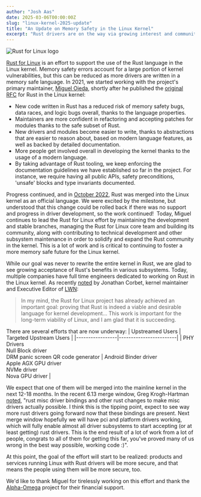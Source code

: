 ```yaml
---
author: "Josh Aas"
date: 2025-03-06T00:00:00Z
slug: "linux-kernel-2025-update"
title: "An Update on Memory Safety in the Linux Kernel"
excerpt: "Rust drivers are on the way via growing interest and community."
---
```


<div class="card border-0 pic-quote-right" style="max-width: 200px">
    <img alt="Rust for Linux logo" class="mx-auto img-fluid" src="/images/blog/Rust-for-Linux.svg" />
</div>

[Rust for Linux](https://rust-for-linux.com/) is an effort to support the use of the Rust language in the Linux kernel. Memory safety errors account for a large portion of kernel vulnerabilities, but this can be reduced as more drivers are written in a memory safe language. In 2021, we started working with the project's primary maintainer, [Miguel Ojeda](https://ojeda.dev/), shortly after he published the [original RFC](https://lore.kernel.org/lkml/20210414184604.23473-1-ojeda@kernel.org/) for Rust in the Linux kernel:

-   New code written in Rust has a reduced risk of memory safety bugs, data races, and logic bugs overall, thanks to the language properties.
-   Maintainers are more confident in refactoring and accepting patches for modules thanks to the safe subset of Rust.
-   New drivers and modules become easier to write, thanks to abstractions that are easier to reason about, based on modern language features, as well as backed by detailed documentation.
-   More people get involved overall in developing the kernel thanks to the usage of a modern language.
-   By taking advantage of Rust tooling, we keep enforcing the documentation guidelines we have established so far in the project. For instance, we require having all public APIs, safety preconditions, 'unsafe' blocks and type invariants documented.

Progress continued, and in [October 2022](https://www.memorysafety.org/blog/rust-in-linux-just-the-beginning/), Rust was merged into the Linux kernel as an official language. We were excited by the milestone, but understood that this change could be rolled back if there was no support and progress in driver development, so the work continued!  Today, Miguel continues to lead the Rust for Linux effort by maintaining the development and stable branches, managing the Rust for Linux core team and building its community, along with contributing to technical development and other subsystem maintenance in order to solidify and expand the Rust community in the kernel. This is a lot of work and is critical to continuing to foster a more memory safe future for the Linux kernel.

While our goal was never to rewrite the entire kernel in Rust, we are glad to see growing acceptance of Rust's benefits in various subsystems. Today, multiple companies have full time engineers dedicated to working on Rust in the Linux kernel. As recently [noted](https://fosdem.org/2025/events/attachments/fosdem-2025-6507-rust-for-linux/slides/236835/2025-02-0_iwSaMYM.pdf) by Jonathan Corbet, kernel maintainer and Executive Editor of [LWN](https://lwn.net/):

<div>
  <blockquote class="blockquote">
    <span class="quote"></span>
    <div class="quote-text">
      <p class="font-italic lh-170">In my mind, the Rust for Linux project has already achieved an important goal: proving that Rust is indeed a viable and desirable language for kernel development... This work is important for the long-term viability of Linux, and I am glad that it is succeeding.</p>
    </div>
  </blockquote>
</div>

There are several efforts that are now underway:
| Upstreamed Users | Targeted Upstream Users |
|-----------------|------------------------|
| PHY Drivers<br>Null Block driver<br>DRM panic screen QR code generator | Android Binder driver<br>Apple AGX GPU driver<br>NVMe driver<br>Nova GPU driver |

We expect that one of them will be merged into the mainline kernel in the next 12-18 months. In the recent 6.13 merge window, Greg Krogh-Hartman [noted](https://lore.kernel.org/lkml/Z0lG-CIjqvSvKWK4@kroah.com/), "rust misc driver bindings and other rust changes to make misc drivers actually possible. I think this is the tipping point, expect to see way more rust drivers going forward now that these bindings are present. Next merge window hopefully we will have pci and platform drivers working, which will fully enable almost all driver subsystems to start accepting (or at least getting) rust drivers. This is the end result of a lot of work from a lot of people, congrats to all of them for getting this far, you've proved many of us wrong in the best way possible, working code :)".

At this point, the goal of the effort will start to be realized: products and services running Linux with Rust drivers will be more secure, and that means the people using them will be more secure, too.

We'd like to thank Miguel for tirelessly working on this effort and thank the [Alpha-Omega](https://alpha-omega.dev/) project for their financial support.